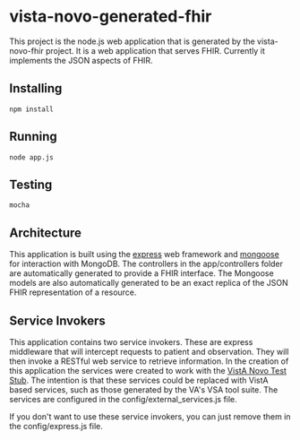 # vista-novo-generated-fhir

This project is the node.js web application that is generated by the vista-novo-fhir project. It is a web application that serves FHIR. Currently it implements the JSON aspects of FHIR.

## Installing

    npm install

## Running

    node app.js

## Testing

    mocha

## Architecture

This application is built using the [express](http://expressjs.com/) web framework and [mongoose](http://mongoosejs.com/) for interaction with MongoDB. The controllers in the app/controllers folder are automatically generated to provide a FHIR interface. The Mongoose models are also automatically generated to be an exact replica of the JSON FHIR representation of a resource.

## Service Invokers

This application contains two service invokers. These are express middleware that will intercept requests to patient and observation. They will then invoke a RESTful web service to retrieve information. In the creation of this application the services were created to work with the [VistA Novo Test Stub](https://github.com/OSEHRA/vista-novo-test-stub). The intention is that these services could be replaced with VistA based services, such as those generated by the VA's VSA tool suite. The services are configured in the config/external_services.js file.

If you don't want to use these service invokers, you can just remove them in the config/express.js file.
